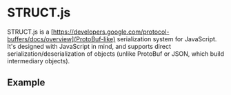 # STRUCT.js

STRUCT.js is a [https://developers.google.com/protocol-buffers/docs/overview](ProtoBuf-like) 
serialization system for JavaScript.
It's designed with JavaScript in mind, and supports direct serialization/deserialization
of objects (unlike ProtoBuf or JSON, which build intermediary objects).

## Example



